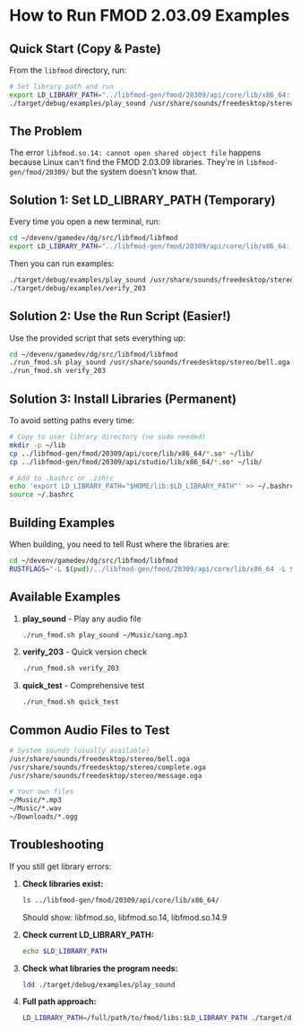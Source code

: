 # How to Run FMOD 2.03.09 Examples

## Quick Start (Copy & Paste)

From the `libfmod` directory, run:

```bash
# Set library path and run
export LD_LIBRARY_PATH="../libfmod-gen/fmod/20309/api/core/lib/x86_64:../libfmod-gen/fmod/20309/api/studio/lib/x86_64:$LD_LIBRARY_PATH"
./target/debug/examples/play_sound /usr/share/sounds/freedesktop/stereo/bell.oga
```

## The Problem

The error `libfmod.so.14: cannot open shared object file` happens because Linux can't find the FMOD 2.03.09 libraries. They're in `libfmod-gen/fmod/20309/` but the system doesn't know that.

## Solution 1: Set LD_LIBRARY_PATH (Temporary)

Every time you open a new terminal, run:

```bash
cd ~/devenv/gamedev/dg/src/libfmod/libfmod
export LD_LIBRARY_PATH="../libfmod-gen/fmod/20309/api/core/lib/x86_64:../libfmod-gen/fmod/20309/api/studio/lib/x86_64:$LD_LIBRARY_PATH"
```

Then you can run examples:
```bash
./target/debug/examples/play_sound /usr/share/sounds/freedesktop/stereo/bell.oga
./target/debug/examples/verify_203
```

## Solution 2: Use the Run Script (Easier!)

Use the provided script that sets everything up:

```bash
cd ~/devenv/gamedev/dg/src/libfmod/libfmod
./run_fmod.sh play_sound /usr/share/sounds/freedesktop/stereo/bell.oga
./run_fmod.sh verify_203
```

## Solution 3: Install Libraries (Permanent)

To avoid setting paths every time:

```bash
# Copy to user library directory (no sudo needed)
mkdir -p ~/lib
cp ../libfmod-gen/fmod/20309/api/core/lib/x86_64/*.so* ~/lib/
cp ../libfmod-gen/fmod/20309/api/studio/lib/x86_64/*.so* ~/lib/

# Add to .bashrc or .zshrc
echo 'export LD_LIBRARY_PATH="$HOME/lib:$LD_LIBRARY_PATH"' >> ~/.bashrc
source ~/.bashrc
```

## Building Examples

When building, you need to tell Rust where the libraries are:

```bash
cd ~/devenv/gamedev/dg/src/libfmod/libfmod
RUSTFLAGS="-L $(pwd)/../libfmod-gen/fmod/20309/api/core/lib/x86_64 -L $(pwd)/../libfmod-gen/fmod/20309/api/studio/lib/x86_64" cargo build --example play_sound
```

## Available Examples

1. **play_sound** - Play any audio file
   ```bash
   ./run_fmod.sh play_sound ~/Music/song.mp3
   ```

2. **verify_203** - Quick version check
   ```bash
   ./run_fmod.sh verify_203
   ```

3. **quick_test** - Comprehensive test
   ```bash
   ./run_fmod.sh quick_test
   ```

## Common Audio Files to Test

```bash
# System sounds (usually available)
/usr/share/sounds/freedesktop/stereo/bell.oga
/usr/share/sounds/freedesktop/stereo/complete.oga
/usr/share/sounds/freedesktop/stereo/message.oga

# Your own files
~/Music/*.mp3
~/Music/*.wav
~/Downloads/*.ogg
```

## Troubleshooting

If you still get library errors:

1. **Check libraries exist:**
   ```bash
   ls ../libfmod-gen/fmod/20309/api/core/lib/x86_64/
   ```
   Should show: libfmod.so, libfmod.so.14, libfmod.so.14.9

2. **Check current LD_LIBRARY_PATH:**
   ```bash
   echo $LD_LIBRARY_PATH
   ```

3. **Check what libraries the program needs:**
   ```bash
   ldd ./target/debug/examples/play_sound
   ```

4. **Full path approach:**
   ```bash
   LD_LIBRARY_PATH=/full/path/to/fmod/libs:$LD_LIBRARY_PATH ./target/debug/examples/play_sound
   ```